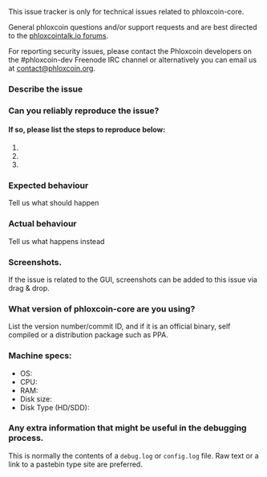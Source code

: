 <!--- Remove sections that do not apply -->

This issue tracker is only for technical issues related to phloxcoin-core.

General phloxcoin questions and/or support requests and are best directed to the [phloxcointalk.io forums](https://phloxcointalk.io/).

For reporting security issues, please contact the Phloxcoin developers on the #phloxcoin-dev Freenode IRC channel or alternatively you can email us at contact@phloxcoin.org.

### Describe the issue

### Can you reliably reproduce the issue?
#### If so, please list the steps to reproduce below:
1.
2.
3.

### Expected behaviour
Tell us what should happen

### Actual behaviour
Tell us what happens instead

### Screenshots.
If the issue is related to the GUI, screenshots can be added to this issue via drag & drop.

### What version of phloxcoin-core are you using?
List the version number/commit ID, and if it is an official binary, self compiled or a distribution package such as PPA.

### Machine specs:
- OS:
- CPU:
- RAM:
- Disk size:
- Disk Type (HD/SDD):

### Any extra information that might be useful in the debugging process.
This is normally the contents of a `debug.log` or `config.log` file. Raw text or a link to a pastebin type site are preferred.
